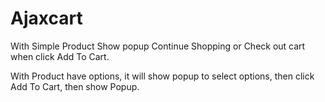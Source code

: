 # Ajaxcart

With Simple Product
Show popup Continue Shopping or Check out cart when click Add To Cart.

With Product have options, it will show popup to select options, then click Add To Cart, then show Popup.
